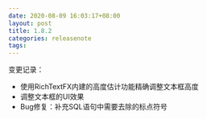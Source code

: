 ```yaml
---
date: 2020-08-09 16:03:17+08:00
layout: post
title: 1.8.2
categories: releasenote
tags: 
---
```


变更记录：

* 使用RichTextFX内建的高度估计功能精确调整文本框高度
* 调整文本框的UI效果
* Bug修复：补充SQL语句中需要去除的标点符号